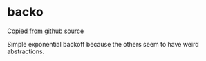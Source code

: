 # backo
[Copied from github source](https://github.com/mokesmokes/backo)

Simple exponential backoff because the others seem to have weird abstractions.